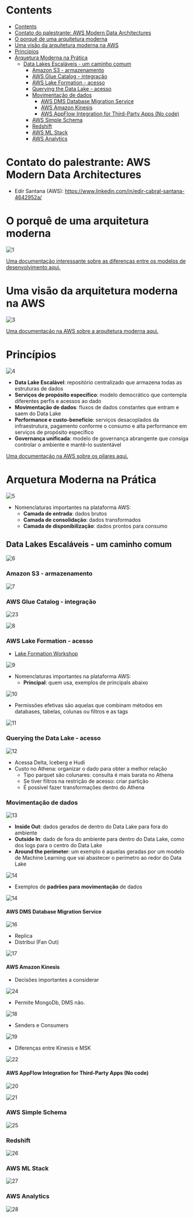 # Contents

- [Contents](#contents)
- [Contato do palestrante: AWS Modern Data Architectures](#contato-do-palestrante-aws-modern-data-architectures)
- [O porquê de uma arquitetura moderna](#o-porquê-de-uma-arquitetura-moderna)
- [Uma visão da arquitetura moderna na AWS](#uma-visão-da-arquitetura-moderna-na-aws)
- [Princípios](#princípios)
- [Arquetura Moderna na Prática](#arquetura-moderna-na-prática)
  - [Data Lakes Escaláveis - um caminho comum](#data-lakes-escaláveis---um-caminho-comum)
    - [Amazon S3 - armazenamento](#amazon-s3---armazenamento)
    - [AWS Glue Catalog - integração](#aws-glue-catalog---integração)
    - [AWS Lake Formation - acesso](#aws-lake-formation---acesso)
    - [Querying the Data Lake - acesso](#querying-the-data-lake---acesso)
    - [Movimentação de dados](#movimentação-de-dados)
      - [AWS DMS Database Migration Service](#aws-dms-database-migration-service)
      - [AWS Amazon Kinesis](#aws-amazon-kinesis)
      - [AWS AppFlow Integration for Third-Party Apps (No code)](#aws-appflow-integration-for-third-party-apps-no-code)
    - [AWS Simple Schema](#aws-simple-schema)
    - [Redshift](#redshift)
    - [AWS ML Stack](#aws-ml-stack)
    - [AWS Analytics](#aws-analytics)

# Contato do palestrante: AWS Modern Data Architectures

- Edir Santana (AWS): https://www.linkedin.com/in/edir-cabral-santana-4642952a/

# O porquê de uma arquitetura moderna

![1](/aws/images/1.png)

[Uma documentação interessante sobre as diferenças entre os modelos de desenvolvimento aqui.](https://aws.amazon.com/pt/compare/the-difference-between-a-data-warehouse-data-lake-and-data-mart/)

# Uma visão da arquitetura moderna na AWS
![3](/aws/images/3.png)

[Uma documentação na AWS sobre a arquitetura moderna aqui.](https://aws.amazon.com/pt/big-data/datalakes-and-analytics/modern-data-architecture/)

# Princípios

![4](/aws/images/4.png)

- **Data Lake Escalável**: repositório centralizado que armazena todas as estruturas de dados
- **Serviços de propósito específico**: modelo democrático que contempla diferentes perfis e acessos ao dado
- **Movimentação de dados**: fluxos de dados constantes que entram e saem do Data Lake
- **Performance e custo-benefício**: serviços desacoplados da infraestrutura, pagamento conforme o consumo e alta performance em serviços de propósito específico 
- **Governança unificada**: modelo de governança abrangente que consiga controlar o ambiente e mantê-lo sustentável

[Uma documentação na AWS sobre os pilares aqui.](https://wa.aws.amazon.com/wat.pillars.wa-pillars.pt_BR.html)

# Arquetura Moderna na Prática

![5](/aws/images/5.png)

- Nomenclaturas importantes na plataforma AWS:
  - **Camada de entrada**: dados brutos
  - **Camada de consolidação**: dados transformados
  - **Camada de disponibilização**: dados prontos para consumo

## Data Lakes Escaláveis - um caminho comum

![6](/aws/images/6.png)

### Amazon S3 - armazenamento

![7](/aws/images/7.png)

### AWS Glue Catalog - integração

![23](/aws/images/23.png)

![8](/aws/images/8.png)

### AWS Lake Formation - acesso

- [Lake Formation Workshop]()

![9](/aws/images/9.png)

- Nomenclaturas importantes na plataforma AWS:
  - **Principal**: quem usa, exemplos de principals abaixo

![10](/aws/images/10.png)

- Permissões efetivas são aquelas que combinam métodos em databases, tabelas, colunas ou filtros e as tags

![11](/aws/images/11.png)

### Querying the Data Lake - acesso

![12](/aws/images/12.png)

- Acessa Delta, Iceberg e Hudi
- Custo no Athena: organizar o dado para obter a melhor relação
  - Tipo parquet são colunares: consulta é mais barata no Athena
  - Se tiver filtros na restrição de acesso: criar partição
  - É possível fazer transformações dentro do Athena

### Movimentação de dados

![13](/aws/images/13.png)

- **Inside Out**: dados gerados de dentro do Data Lake para fora do ambiente
- **Outside In**: dado de fora do ambiente para dentro do Data Lake, como dos logs para o centro do Data Lake
- **Around the perimeter**: um exemplo é aquelas geradas por um modelo de Machine Learning que vai abastecer o perímetro ao redor do Data Lake

![14](/aws/images/14.png)

- Exemplos de **padrões para movimentação** de dados

![14](/aws/images/15.png)

#### AWS DMS Database Migration Service

![16](/aws/images/16.png)

- Replica
- Distribui (Fan Out)

![17](/aws/images/17.png)

#### AWS Amazon Kinesis

- Decisões importantes a considerar

![24](/aws/images/24.png)

- Permite MongoDb, DMS não.

![18](/aws/images/18.png)

- Senders e Consumers

![19](/aws/images/19.png)

- Diferenças entre Kinesis e MSK

![22](/aws/images/22.png)

#### AWS AppFlow Integration for Third-Party Apps (No code)

![20](/aws/images/20.png)

![21](/aws/images/21.png)

### AWS Simple Schema

![25](/aws/images/25.png)

### Redshift

![26](/aws/images/26.png)

### AWS ML Stack

![27](/aws/images/27.png)

### AWS Analytics

![28](/aws/images/29.png)

